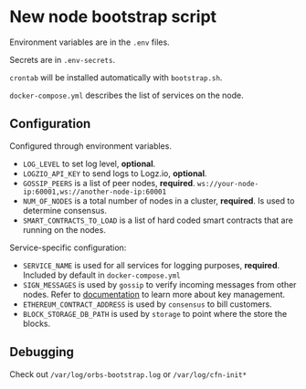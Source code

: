 # New node bootstrap script

Environment variables are in the `.env` files.

Secrets are in `.env-secrets`.

`crontab` will be installed automatically with `bootstrap.sh`.

`docker-compose.yml` describes the list of services on the node.

## Configuration

Configured through environment variables.

* `LOG_LEVEL` to set log level, **optional**.
* `LOGZIO_API_KEY` to send logs to Logz.io, **optional**.
* `GOSSIP_PEERS` is a list of peer nodes, **required**. `ws://your-node-ip:60001,ws://another-node-ip:60001`
* `NUM_OF_NODES` is a total number of nodes in a cluster, **required**. Is used to determine consensus.
* `SMART_CONTRACTS_TO_LOAD` is a list of hard coded smart contracts that are running on the nodes.

Service-specific configuration:

* `SERVICE_NAME` is used for all services for logging purposes, **required**. Included by default in `docker-compose.yml`
* `SIGN_MESSAGES` is used by `gossip` to verify incoming messages from other nodes. Refer to [documentation](../README.md) to learn more about key management.
* `ETHEREUM_CONTRACT_ADDRESS` is used by `consensus` to bill customers.
* `BLOCK_STORAGE_DB_PATH` is used by `storage` to point where the store the blocks.

## Debugging

Check out `/var/log/orbs-bootstrap.log` or `/var/log/cfn-init*`
